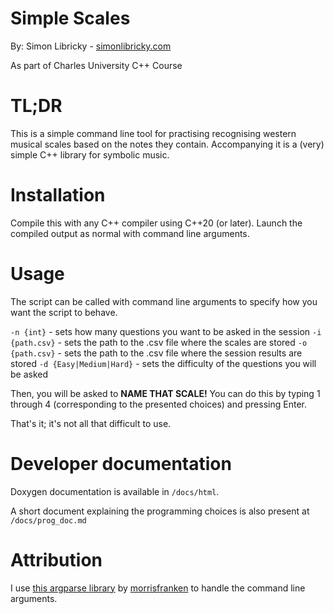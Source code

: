 # Simple Scales
By: Simon Libricky - [simonlibricky.com](www.simonlibricky.com)

As part of Charles University C++ Course

# TL;DR

This is a simple command line tool for practising recognising western musical scales based on the notes they contain. Accompanying it is a (very) simple C++ library for symbolic music.

# Installation

Compile this with any C++ compiler using C++20 (or later). Launch the compiled output as normal with command line arguments.

# Usage

The script can be called with command line arguments to specify how you want the script to behave.

```-n {int}``` - sets how many questions you want to be asked in the session
```-i {path.csv}``` - sets the path to the .csv file where the scales are stored
```-o {path.csv}``` - sets the path to the .csv file where the session results are stored
```-d {Easy|Medium|Hard}``` - sets the difficulty of the questions you will be asked

Then, you will be asked to **NAME THAT SCALE!** You can do this by typing 1 through 4 (corresponding to the presented choices) and pressing Enter.

That's it; it's not all that difficult to use.

# Developer documentation

Doxygen documentation is available in ```/docs/html```.

A short document explaining the programming choices is also present at ```/docs/prog_doc.md```

# Attribution

I use [this argparse library](https://github.com/morrisfranken/argparse) by [morrisfranken](https://github.com/morrisfranken) to handle the command line arguments.